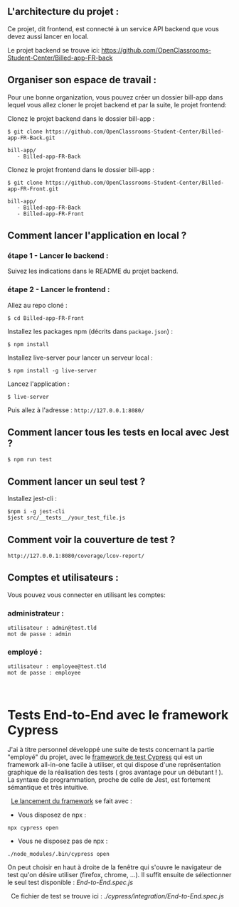
## L'architecture du projet :
Ce projet, dit frontend, est connecté à un service API backend que vous devez aussi lancer en local.

Le projet backend se trouve ici: https://github.com/OpenClassrooms-Student-Center/Billed-app-FR-back

## Organiser son espace de travail :
Pour une bonne organization, vous pouvez créer un dossier bill-app dans lequel vous allez cloner le projet backend et par la suite, le projet frontend:

Clonez le projet backend dans le dossier bill-app :
```
$ git clone https://github.com/OpenClassrooms-Student-Center/Billed-app-FR-Back.git
```

```
bill-app/
   - Billed-app-FR-Back
```

Clonez le projet frontend dans le dossier bill-app :
```
$ git clone https://github.com/OpenClassrooms-Student-Center/Billed-app-FR-Front.git
```

```
bill-app/
   - Billed-app-FR-Back
   - Billed-app-FR-Front
```

## Comment lancer l'application en local ?

### étape 1 - Lancer le backend :

Suivez les indications dans le README du projet backend.

### étape 2 - Lancer le frontend :

Allez au repo cloné :
```
$ cd Billed-app-FR-Front
```

Installez les packages npm (décrits dans `package.json`) :
```
$ npm install
```

Installez live-server pour lancer un serveur local :
```
$ npm install -g live-server
```

Lancez l'application :
```
$ live-server
```

Puis allez à l'adresse : `http://127.0.0.1:8080/`


## Comment lancer tous les tests en local avec Jest ?

```
$ npm run test
```

## Comment lancer un seul test ?

Installez jest-cli :

```
$npm i -g jest-cli
$jest src/__tests__/your_test_file.js
```

## Comment voir la couverture de test ?

`http://127.0.0.1:8080/coverage/lcov-report/`

## Comptes et utilisateurs :

Vous pouvez vous connecter en utilisant les comptes:

### administrateur :
```
utilisateur : admin@test.tld
mot de passe : admin
```
### employé :
```
utilisateur : employee@test.tld
mot de passe : employee
```

&nbsp;
# Tests End-to-End avec le framework Cypress
J'ai à titre personnel développé une suite de tests concernant la partie "employé" du projet, avec le <a href="https://www.cypress.io/" target="_blank">framework de test Cypress</a> qui est un framework all-in-one facile à utiliser, et qui dispose d'une représentation graphique de la réalisation des tests ( gros avantage pour un débutant ! ). La syntaxe de programmation, proche de celle de Jest, est fortement sémantique et très intuitive.

&nbsp;
<a href="https://docs.cypress.io/guides/getting-started/installing-cypress#Opening-Cypress" target="_blank">Le lancement du framework</a> se fait avec :
* Vous disposez de npx :
```
npx cypress open
```
* Vous ne disposez pas de npx :
```
./node_modules/.bin/cypress open
```
On peut choisir en haut à droite de la fenêtre qui s'ouvre le navigateur de test qu'on désire utiliser (firefox, chrome, ...).
Il suffit ensuite de sélectionner le seul test disponible : *End-to-End.spec.js*

&nbsp;
Ce fichier de test se trouve ici : *./cypress/integration/End-to-End.spec.js*